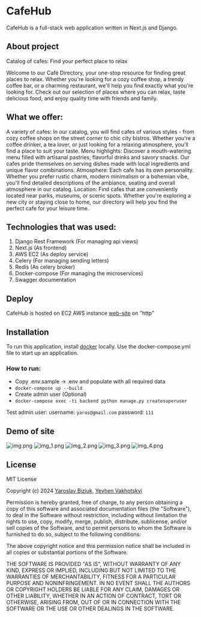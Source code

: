 # CafeHub

CafeHub is a full-stack web application written in Next.js and Django. 

## About project

Catalog of cafes: Find your perfect place to relax

Welcome to our Café Directory, your one-stop resource for finding great places to relax. Whether you're looking for a cozy coffee shop, a trendy coffee bar, or a charming restaurant, we'll help you find exactly what you're looking for. Check out our selection of places where you can relax, taste delicious food, and enjoy quality time with friends and family.

## What we offer:

A variety of cafes: In our catalog, you will find cafes of various styles - from cozy coffee shops on the street corner to chic city bistros. Whether you're a coffee drinker, a tea lover, or just looking for a relaxing atmosphere, you'll find a place to suit your taste.
Menu highlights: Discover a mouth-watering menu filled with artisanal pastries, flavorful drinks and savory snacks. Our cafes pride themselves on serving dishes made with local ingredients and unique flavor combinations.
Atmosphere: Each cafe has its own personality. Whether you prefer rustic charm, modern minimalism or a bohemian vibe, you'll find detailed descriptions of the ambiance, seating and overall atmosphere in our catalog.
Location: Find cafes that are conveniently located near parks, museums, or scenic spots. Whether you're exploring a new city or staying close to home, our directory will help you find the perfect cafe for your leisure time.

## Technologies that was used:
1. Django Rest Framework (For managing api views)
2. Next.js (As frontend)
3. AWS EC2 (As deploy service)
4. Celery (For managing sending letters)
5. Redis (As celery broker)
6. Docker-compose (For managing the microservices)
7. Swagger documentation

## Deploy

CafeHub is hosted on EC2 AWS instance  [web-site](http://13.60.88.127) on "http"

## Installation

To run this application, install [docker](https://www.docker.com/products/docker-desktop/) locally.
Use the docker-compose.yml file to start up an application.

### How to run:
- Copy .env.sample -> .env and populate with all required data
- `docker-compose up --build`
- Create admin user (Optional)
- `docker-compose exec -ti backend python manage.py createsuperuser`

Test admin user:
username: `yaros@gmail.com`
password: `111`

## Demo of site

![img.png](img.png)
![img_1.png](img_1.png)
![img_2.png](img_2.png)
![img_3.png](img_3.png)
![img_4.png](img_4.png)

## License

MIT License

Copyright (c) 2024 [Yaroslav Biziuk](https://github.com/eLQeR), [Yevhen Vakhotskyi](https://github.com/ptbit)

Permission is hereby granted, free of charge, to any person obtaining a copy
of this software and associated documentation files (the "Software"), to deal
in the Software without restriction, including without limitation the rights
to use, copy, modify, merge, publish, distribute, sublicense, and/or sell
copies of the Software, and to permit persons to whom the Software is
furnished to do so, subject to the following conditions:

The above copyright notice and this permission notice shall be included in all
copies or substantial portions of the Software.

THE SOFTWARE IS PROVIDED "AS IS", WITHOUT WARRANTY OF ANY KIND, EXPRESS OR
IMPLIED, INCLUDING BUT NOT LIMITED TO THE WARRANTIES OF MERCHANTABILITY,
FITNESS FOR A PARTICULAR PURPOSE AND NONINFRINGEMENT. IN NO EVENT SHALL THE
AUTHORS OR COPYRIGHT HOLDERS BE LIABLE FOR ANY CLAIM, DAMAGES OR OTHER
LIABILITY, WHETHER IN AN ACTION OF CONTRACT, TORT OR OTHERWISE, ARISING FROM,
OUT OF OR IN CONNECTION WITH THE SOFTWARE OR THE USE OR OTHER DEALINGS IN THE
SOFTWARE.
